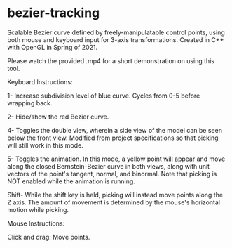 # bezier-tracking
Scalable Bezier curve defined by freely-manipulatable control points, using both mouse and keyboard input for 3-axis transformations. Created in C++ with OpenGL in Spring of 2021.

Please watch the provided .mp4 for a short demonstration on using this tool.

Keyboard Instructions:

1- Increase subdivision level of blue curve. Cycles from 0-5 before wrapping back.

2- Hide/show the red Bezier curve.

4- Toggles the double view, wherein a side view of the model can be seen below the front view. Modified from project specifications so that picking will still work in this mode.

5- Toggles the animation. In this mode, a yellow point will appear and move along the closed Bernstein-Bezier curve in both views, along with unit vectors of the point's tangent,
normal, and binormal. Note that picking is NOT enabled while the animation is running.

Shift- While the shift key is held, picking will instead move points along the Z axis. The amount of movement is determined by the mouse's horizontal motion while picking.

Mouse Instructions:

Click and drag: Move points.
